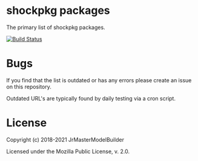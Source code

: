 # shockpkg packages

The primary list of shockpkg packages.

[![Build Status](https://github.com/shockpkg/packages/workflows/main/badge.svg?branch=master)](https://github.com/shockpkg/packages/actions?query=workflow%3Amain+branch%3Amaster)


# Bugs

If you find that the list is outdated or has any errors please create an issue on this repository.

Outdated URL's are typically found by daily testing via a cron script.


# License

Copyright (c) 2018-2021 JrMasterModelBuilder

Licensed under the Mozilla Public License, v. 2.0.
